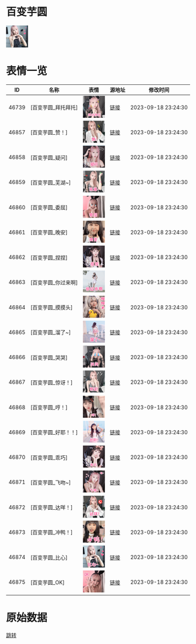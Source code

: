 # 百变芋圆

<img src="./cover.png" height="60" alt="cover" />

# 表情一览

|ID|名称|表情|源地址|修改时间|
|----|----|----|----|----|
|46739|[百变芋圆_拜托拜托]|<img src="./pic/046739_%5B百变芋圆_拜托拜托%5D.png" height="60" alt="拜托拜托"/>|[链接](https://i0.hdslb.com/bfs/emote/256ab55b756221dfd35d4bea0cb0126d23426421.png)|2023-09-18 23:24:30|
|46857|[百变芋圆_赞！]|<img src="./pic/046857_%5B百变芋圆_赞！%5D.png" height="60" alt="赞！"/>|[链接](https://i0.hdslb.com/bfs/emote/2f9d2a80879b7c5790bc0c45ee8566fbb5c51740.png)|2023-09-18 23:24:30|
|46858|[百变芋圆_疑问]|<img src="./pic/046858_%5B百变芋圆_疑问%5D.png" height="60" alt="疑问"/>|[链接](https://i0.hdslb.com/bfs/emote/83b32b95d22c9e82ad5191383d689971c31cc386.png)|2023-09-18 23:24:30|
|46859|[百变芋圆_芜湖~]|<img src="./pic/046859_%5B百变芋圆_芜湖~%5D.png" height="60" alt="芜湖~"/>|[链接](https://i0.hdslb.com/bfs/emote/106311c5bf1ea69f1d58a932c73addafce45b497.png)|2023-09-18 23:24:30|
|46860|[百变芋圆_委屈]|<img src="./pic/046860_%5B百变芋圆_委屈%5D.png" height="60" alt="委屈"/>|[链接](https://i0.hdslb.com/bfs/emote/183c3938f0449f977055b9339ca98565cb2d60c8.png)|2023-09-18 23:24:30|
|46861|[百变芋圆_晚安]|<img src="./pic/046861_%5B百变芋圆_晚安%5D.png" height="60" alt="晚安"/>|[链接](https://i0.hdslb.com/bfs/emote/f589f1fd67dd1cf214e6079a0cbc0c31a4bf1a83.png)|2023-09-18 23:24:30|
|46862|[百变芋圆_捏捏]|<img src="./pic/046862_%5B百变芋圆_捏捏%5D.png" height="60" alt="捏捏"/>|[链接](https://i0.hdslb.com/bfs/emote/f887a534ec801896682a189bf5601f0adabc2149.png)|2023-09-18 23:24:30|
|46863|[百变芋圆_你过来啊]|<img src="./pic/046863_%5B百变芋圆_你过来啊%5D.png" height="60" alt="你过来啊"/>|[链接](https://i0.hdslb.com/bfs/emote/25394a729fcaa1b56c6062ed76d59b6d27344de3.png)|2023-09-18 23:24:30|
|46864|[百变芋圆_摸摸头]|<img src="./pic/046864_%5B百变芋圆_摸摸头%5D.png" height="60" alt="摸摸头"/>|[链接](https://i0.hdslb.com/bfs/emote/90a3c6772b7b3f0ad99a095aa822e36018735022.png)|2023-09-18 23:24:30|
|46865|[百变芋圆_溜了~]|<img src="./pic/046865_%5B百变芋圆_溜了~%5D.png" height="60" alt="溜了~"/>|[链接](https://i0.hdslb.com/bfs/emote/d2fee6cb49c85343c5e27c60fb4961d63da95371.png)|2023-09-18 23:24:30|
|46866|[百变芋圆_哭哭]|<img src="./pic/046866_%5B百变芋圆_哭哭%5D.png" height="60" alt="哭哭"/>|[链接](https://i0.hdslb.com/bfs/emote/02e229957eeac445a9793faf10e1ce0287292fd0.png)|2023-09-18 23:24:30|
|46867|[百变芋圆_惊讶！]|<img src="./pic/046867_%5B百变芋圆_惊讶！%5D.png" height="60" alt="惊讶！"/>|[链接](https://i0.hdslb.com/bfs/emote/21522d5e0a4819629d2bbb32bae8871848d3f44a.png)|2023-09-18 23:24:30|
|46868|[百变芋圆_哼！]|<img src="./pic/046868_%5B百变芋圆_哼！%5D.png" height="60" alt="哼！"/>|[链接](https://i0.hdslb.com/bfs/emote/b0ab5641ffeeb904712fc8c6e107c0769cb85320.png)|2023-09-18 23:24:30|
|46869|[百变芋圆_好耶！！]|<img src="./pic/046869_%5B百变芋圆_好耶！！%5D.png" height="60" alt="好耶！！"/>|[链接](https://i0.hdslb.com/bfs/emote/ea8c92a06fd365128039b707ccfffbde49dba878.png)|2023-09-18 23:24:30|
|46870|[百变芋圆_乖巧]|<img src="./pic/046870_%5B百变芋圆_乖巧%5D.png" height="60" alt="乖巧"/>|[链接](https://i0.hdslb.com/bfs/emote/c45c15456676fd11ab1927fd131f083ec3641add.png)|2023-09-18 23:24:30|
|46871|[百变芋圆_飞吻~]|<img src="./pic/046871_%5B百变芋圆_飞吻~%5D.png" height="60" alt="飞吻~"/>|[链接](https://i0.hdslb.com/bfs/emote/a350e4c62e0ef8d4cb9775933319cfd32d662608.png)|2023-09-18 23:24:30|
|46872|[百变芋圆_达咩！]|<img src="./pic/046872_%5B百变芋圆_达咩！%5D.png" height="60" alt="达咩！"/>|[链接](https://i0.hdslb.com/bfs/emote/40344ef1eb9b490622fcc52cead2115548a7e804.png)|2023-09-18 23:24:30|
|46873|[百变芋圆_冲鸭！]|<img src="./pic/046873_%5B百变芋圆_冲鸭！%5D.png" height="60" alt="冲鸭！"/>|[链接](https://i0.hdslb.com/bfs/emote/5e10658ff4064b1091daad1f8d333498326031c6.png)|2023-09-18 23:24:30|
|46874|[百变芋圆_比心]|<img src="./pic/046874_%5B百变芋圆_比心%5D.png" height="60" alt="比心"/>|[链接](https://i0.hdslb.com/bfs/emote/738d9f0742ed035ff85352160fa22dd0b8b95950.png)|2023-09-18 23:24:30|
|46875|[百变芋圆_OK]|<img src="./pic/046875_%5B百变芋圆_OK%5D.png" height="60" alt="OK"/>|[链接](https://i0.hdslb.com/bfs/emote/a57d6e5f2c281ee9e6ff8122089316ec1becd27a.png)|2023-09-18 23:24:30|

# 原始数据

[跳转](./raw.json)

